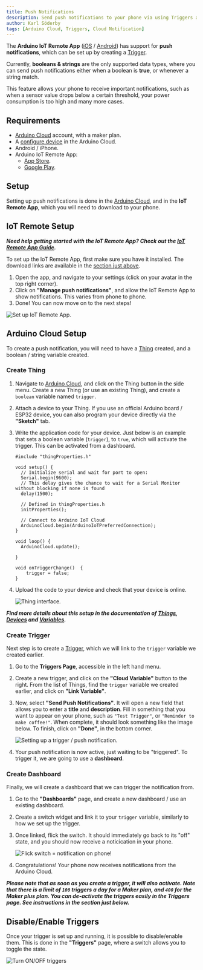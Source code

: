 ```yaml
---
title: Push Notifications
description: Send push notifications to your phone via using Triggers and the IoT Remote App.
author: Karl Söderby
tags: [Arduino Cloud, Triggers, Cloud Notification]
---
```


The **Arduino IoT Remote App** ([iOS](https://apps.apple.com/us/app/arduino-iot-cloud-remote/id1514358431) / [Android](https://play.google.com/store/apps/details?id=cc.arduino.cloudiot)) has support for **push notifications**, which can be set up by creating a [Trigger](/arduino-cloud/cloud-interface/triggers).

Currently, **booleans & strings** are the only supported data types, where you can send push notifications either when a boolean is **true**, or whenever a string match.

This feature allows your phone to receive important notifications, such as when a sensor value drops below a certain threshold, your power consumption is too high and many more cases.

## Requirements

- [Arduino Cloud](https://app.arduino.cc/) account, with a maker plan.
- A [configure device]() in the Arduino Cloud.
- Android / iPhone.
- Arduino IoT Remote App:
  - [App Store](https://apps.apple.com/us/app/arduino-iot-cloud-remote/id1514358431).
  - [Google Play](https://play.google.com/store/apps/details?id=cc.arduino.cloudiot).

## Setup

Setting up push notifications is done in the [Arduino Cloud](https://app.arduino.cc/), and in the **IoT Remote App**, which you will need to download to your phone.

## IoT Remote Setup

***Need help getting started with the IoT Remote App? Check out the [IoT Remote App Guide](/arduino-cloud/iot-remote-app/getting-started).***

To set up the IoT Remote App, first make sure you have it installed. The download links are available in the [section just above](#requirements).

1. Open the app, and navigate to your settings (click on your avatar in the top right corner).
2. Click on **"Manage push notifications"**, and allow the IoT Remote App to show notifications. This varies from phone to phone.
3. Done! You can now move on to the next steps!

![Set up IoT Remote App.](assets/iot-remote-setup.png)

## Arduino Cloud Setup

To create a push notification, you will need to have a [Thing](/arduino-cloud/cloud-interface/things) created, and a boolean / string variable created.

### Create Thing

1. Navigate to [Arduino Cloud](https://app.arduino.cc/), and click on the Thing button in the side menu. Create a new Thing (or use an existing Thing), and create a `boolean` variable named `trigger`.
2. Attach a device to your Thing. If you use an official Arduino board / ESP32 device, you can also program your device directly via the **"Sketch"** tab. 
3. Write the application code for your device. Just below is an example that sets a boolean variable (`trigger`), to `true`, which will activate the trigger. This can be activated from a dashboard.

    ```arduino
    #include "thingProperties.h"

    void setup() {
      // Initialize serial and wait for port to open:
      Serial.begin(9600);
      // This delay gives the chance to wait for a Serial Monitor without blocking if none is found
      delay(1500); 

      // Defined in thingProperties.h
      initProperties();

      // Connect to Arduino IoT Cloud
      ArduinoCloud.begin(ArduinoIoTPreferredConnection);
    }

    void loop() {
      ArduinoCloud.update();

    }

    void onTriggerChange()  {
        trigger = false;
    }
    ```

4. Upload the code to your device and check that your device is online.

    ![Thing interface.](assets/thing-setup.png)

***Find more details about this setup in the documentation of [Things](/arduino-cloud/cloud-interface/things), [Devices](/arduino-cloud/hardware/devices) and [Variables](/arduino-cloud/cloud-interface/variables).***

### Create Trigger

Next step is to create a [Trigger](/arduino-cloud/cloud-interface/triggers), which we will link to the `trigger` variable we created earlier.

1. Go to the **Triggers Page**, accessible in the left hand menu.
2. Create a new trigger, and click on the **"Cloud Variable"** button to the right. From the list of Things, find the `trigger` variable we created earlier, and click on **"Link Variable"**.
3. Now, select **"Send Push Notifications"**. It will open a new field that allows you to enter a **title** and **description**. Fill in something that you want to appear on your phone, such as `"Test Trigger"`, or `"Reminder to make coffee!"`. When complete, it should look something like the image below. To finish, click on **"Done"**, in the bottom corner.

    ![Setting up a trigger / push notification.](assets/trigger-setup.png)

4. Your push notification is now active, just waiting to be "triggered". To trigger it, we are going to use a **dashboard**.

### Create Dashboard

Finally, we will create a dashboard that we can trigger the notification from.

1. Go to the **"Dashboards"** page, and create a new dashboard / use an existing dashboard.
2. Create a switch widget and link it to your `trigger` variable, similarly to how we set up the trigger.
3. Once linked, flick the switch. It should immediately go back to its "off" state, and you should now receive a noticication in your phone.

    ![Flick switch = notification on phone!](assets/notifications.png)

4. Congratulations! Your phone now receives notifications from the Arduino Cloud.

***Please note that as soon as you create a trigger, it will also activate. Note that there is a limit of `100` triggers a day for a Maker plan, and `400` for the Maker plus plan. You can de-activate the triggers easily in the Triggers page. See instructions in the section just below.***

## Disable/Enable Triggers

Once your trigger is set up and running, it is possible to disable/enable them. This is done in the **"Triggers"** page, where a switch allows you to toggle the state.

![Turn ON/OFF triggers](assets/disable-enable.png)